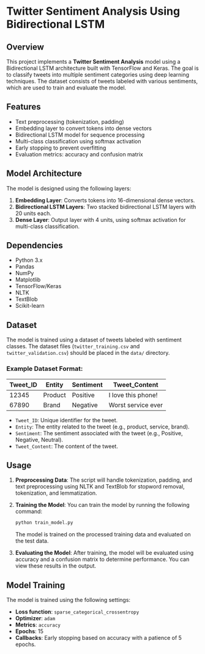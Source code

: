 # Twitter Sentiment Analysis Using Bidirectional LSTM

## Overview

This project implements a **Twitter Sentiment Analysis** model using a Bidirectional LSTM architecture built with TensorFlow and Keras. The goal is to classify tweets into multiple sentiment categories using deep learning techniques. The dataset consists of tweets labeled with various sentiments, which are used to train and evaluate the model.

## Features

- Text preprocessing (tokenization, padding)
- Embedding layer to convert tokens into dense vectors
- Bidirectional LSTM model for sequence processing
- Multi-class classification using softmax activation
- Early stopping to prevent overfitting
- Evaluation metrics: accuracy and confusion matrix

## Model Architecture

The model is designed using the following layers:
1. **Embedding Layer**: Converts tokens into 16-dimensional dense vectors.
2. **Bidirectional LSTM Layers**: Two stacked bidirectional LSTM layers with 20 units each.
3. **Dense Layer**: Output layer with 4 units, using softmax activation for multi-class classification.


## Dependencies

- Python 3.x
- Pandas
- NumPy
- Matplotlib
- TensorFlow/Keras
- NLTK
- TextBlob
- Scikit-learn

## Dataset

The model is trained using a dataset of tweets labeled with sentiment classes. The dataset files (`twitter_training.csv` and `twitter_validation.csv`) should be placed in the `data/` directory.

### Example Dataset Format:
| Tweet_ID | Entity  | Sentiment | Tweet_Content      |
| -------- | ------- | --------- | ------------------ |
| 12345    | Product | Positive  | I love this phone! |
| 67890    | Brand   | Negative  | Worst service ever |

- `Tweet_ID`: Unique identifier for the tweet.
- `Entity`: The entity related to the tweet (e.g., product, service, brand).
- `Sentiment`: The sentiment associated with the tweet (e.g., Positive, Negative, Neutral).
- `Tweet_Content`: The content of the tweet.

## Usage

1. **Preprocessing Data**:
   The script will handle tokenization, padding, and text preprocessing using NLTK and TextBlob for stopword removal, tokenization, and lemmatization.

2. **Training the Model**:
   You can train the model by running the following command:
   ```bash
   python train_model.py
   ```

   The model is trained on the processed training data and evaluated on the test data.

3. **Evaluating the Model**:
   After training, the model will be evaluated using accuracy and a confusion matrix to determine performance. You can view these results in the output.

## Model Training

The model is trained using the following settings:
- **Loss function**: `sparse_categorical_crossentropy`
- **Optimizer**: `adam`
- **Metrics**: `accuracy`
- **Epochs**: 15
- **Callbacks**: Early stopping based on accuracy with a patience of 5 epochs.


